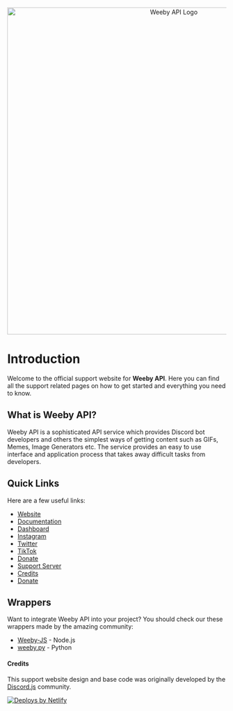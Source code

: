 <div align="center">
  <br />
  <p>
    <a href="https://weebyapi.xyz/"><img src="https://cdn.weebyapi.xyz/img/static/WeebyAPISupportLogo.png" width="750" alt="Weeby API Logo" /></a>
  </p>
</div>

# Introduction
Welcome to the official support website for **Weeby API**. Here you can find all the support related pages on how to get started and everything you need to know.

## What is Weeby API?
Weeby API is a sophisticated API service which provides Discord bot developers and others the simplest ways of getting content such as GIFs, Memes, Image Generators etc. The service provides an easy to use interface and application process that takes away difficult tasks from developers.

## Quick Links
Here are a few useful links:

* [Website](https://weebyapi.xyz/)
* [Documentation](https://weebyapi.xyz/api/docs/)
* [Dashboard](https://weebyapi.xyz/dashboard/)
* [Instagram](https://instagram.com/ntmcentral)
* [Twitter](https://twitter.com/ntmcentral)
* [TikTok](https://tiktok.com/@ntmcentral)
* [Donate](https://natebot.xyz/donate/)
* [Support Server](https://weebyapi.xyz/discord)
* [Credits](https://weebyapi.xyz/credits/)
* [Donate](https://weebyapi.xyz/donate/)

## Wrappers
Want to integrate Weeby API into your project? You should check our these wrappers made by the amazing community:

* [Weeby-JS](https://js.weebyapi.xyz/) - Node.js
* [weeby.py](https://github.com/asheeeshh/weeby.py) - Python

#### Credits
This support website design and base code was originally developed by the [Discord.js](https://github.com/discordjs/guide) community.

<a href="https://www.netlify.com">
	<img src="https://www.netlify.com/img/global/badges/netlify-color-accent.svg" alt="Deploys by Netlify" />
</a>